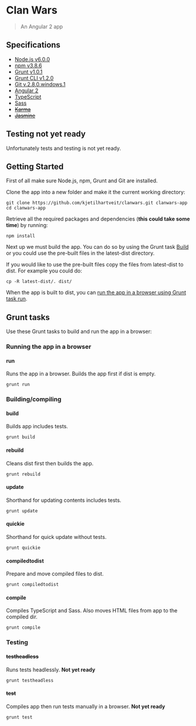 # Clan Wars

> An Angular 2 app

## Specifications

 * [Node.js v6.0.0](https://www.nodejs.org/)
 * [npm v3.8.6](https://www.npmjs.org/)
 * [Grunt v1.0.1](http://gruntjs.com/) 
 * [Grunt CLI v1.2.0](http://gruntjs.com/) 
 * [Git v.2.8.0.windows.1](https://git-scm.com/)
 * [Angular 2](https://angular.io/)
 * [TypeScript](https://www.typescriptlang.org/)
 * [Sass](http://sass-lang.com/)
 * ~~[Karma](http://karma-runner.github.io/)~~
 * ~~[Jasmine](http://jasmine.github.io/)~~

## Testing not yet ready

Unfortunately tests and testing is not yet ready.

## Getting Started

First of all make sure Node.js, npm, Grunt and Git are installed.

Clone the app into a new folder and make it the current working directory:

```shell
git clone https://github.com/kjetilhartveit/clanwars.git clanwars-app
cd clanwars-app
```

Retrieve all the required packages and dependencies (**this could take some time**) by running:

```shell
npm install
```

Next up we must build the app. You can do so by using the Grunt task [Build](#build) 
or you could use the pre-built files in the latest-dist directory.

If you would like to use the pre-built files copy the files from latest-dist to dist. For example you could do:

```shell
cp -R latest-dist/. dist/
```

When the app is built to dist, you can [run the app in a browser using Grunt task run](#run).

## Grunt tasks

Use these Grunt tasks to build and run the app in a browser:

### Running the app in a browser

#### run

Runs the app in a browser. Builds the app first if dist is empty.

```shell
grunt run
```

### Building/compiling

#### build

Builds app includes tests.

```shell
grunt build
```

#### rebuild

Cleans dist first then builds the app.

```shell
grunt rebuild
```

#### update

Shorthand for updating contents includes tests.

```shell
grunt update
```

#### quickie

Shorthand for quick update without tests.

```shell
grunt quickie
```

#### compiledtodist

Prepare and move compiled files to dist.

```shell
grunt compiledtodist
```

#### compile

Compiles TypeScript and Sass. Also moves HTML files from app to the compiled dir.

```shell
grunt compile
```

### Testing

#### ~~testheadless~~

Runs tests headlessly. **Not yet ready**

```shell
grunt testheadless
```

#### ~~test~~

Compiles app then run tests manually in a browser. **Not yet ready**

```shell
grunt test
```
